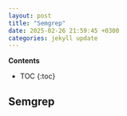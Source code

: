 ```yaml
---
layout: post
title: "Semgrep"
date: 2025-02-26 21:59:45 +0300
categories: jekyll update
---
```


**Contents**
* TOC
{:toc}
## Semgrep 

